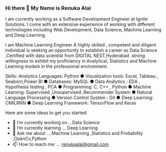 ### Hi there 👋 My Name is Renuka Alai

I am currently working as a Software Development Engineer at Ignite Solutions. I come with an extensive experience of working with different technologies including Web Development, Data Science, Machine Learning and Deep Learning.

I am Machine Learning Engineer
A highly skilled , competent and diligent individual is seeking an opportunity to establish a career as Data Science .Certified with data scientist from DIGITAL NEST,Hyderabad .strong willingness to exhibit my proficiency in Analytical, Statistics and Machine Learning models in the professional environment.

Skills: Analytics Languages: Python ● Visualization tools: Excel, Tableau , Seaborn,Power BI ● Databases: MySQL ● Data Analytics : EDA , Hypothesis testing , PCA ● Programming: C, C++ , Python ● Machine Learning: Supervised ,Unsupervised ,Recommender System ● Natural Language Processing ● Version Control System : Git ● Deep Learning: CNN,RNN ● Deep Learning Framework: TensorFlow and Keras



Here are some ideas to get you started:

- 🔭 I’m currently working on ...Data Science
- 🌱 I’m currently learning ... Deep Learning
- 💬 Ask me about ... Machine Learning ,Statistics and Probability ,OpenCv,Python
- 📫 How to reach me: ... renukaalai@gmail.com

